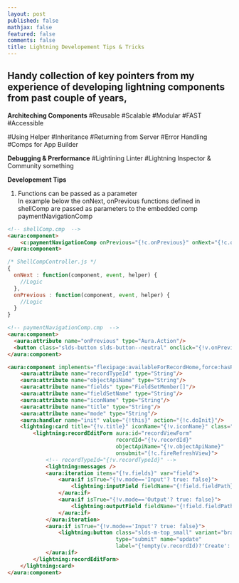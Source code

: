```yaml
---
layout: post
published: false
mathjax: false
featured: false
comments: false
title: Lightning Developement Tips & Tricks
---
```

## Handy collection of key pointers from my experience of developing lightning components from past couple of years,

**Architeching Components**
#Reusable
#Scalable
#Modular
#FAST
#Accessible

#Using Helper
#Inheritance
#Returning from Server
#Error Handling
#Comps for App Builder

**Debugging & Prerformance**
#Lightining Linter
#Lightning Inspector & Community something

**Developement Tips**
1. Functions can be passed as a parameter  
  In example below the onNext, onPrevious functions defined in shellComp are passed as parameters to the embedded comp paymentNavigationComp  

```html
<!-- shellComp.cmp  -->
<aura:component>
	<c:paymentNavigationComp onPrevious="{!c.onPrevious}" onNext="{!c.onNext}"/>
</aura:component>
```

```js
/* ShellCompController.js */
{
  onNext : function(component, event, helper) {
    //Logic
  },
  onPrevious : function(component, event, helper) {
    //Logic
  }
}
```

```html
<!-- paymentNavigationComp.cmp  -->
<aura:component>
  <aura:attribute name="onPrevious" type="Aura.Action"/>
  <button class="slds-button slds-button--neutral" onclick="{!v.onPrevious}">Previous</button>
</aura:component>
```

```html
<aura:component implements="flexipage:availableForRecordHome,force:hasRecordId" access="global" controller="FieldSetController">
    <aura:attribute name="recordTypeId" type="String"/> 
    <aura:attribute name="objectApiName" type="String"/> 
    <aura:attribute name="fields" type="FieldSetMember[]"/>  
    <aura:attribute name="fieldSetName" type="String"/> 
    <aura:attribute name="iconName" type="String"/>
    <aura:attribute name="title" type="String"/> 
    <aura:attribute name="mode" type="String"/> 
    <aura:handler name="init" value="{!this}" action="{!c.doInit}"/>
    <lightning:card title="{!v.title}" iconName="{!v.iconName}" class="slds-p-around--small">
        <lightning:recordEditForm aura:id="recordViewForm" 
                                  recordId="{!v.recordId}"
                                  objectApiName="{!v.objectApiName}"
                                  onsubmit="{!c.fireRefreshView}">
            <!-- recordTypeId="{!v.recordTypeId}" -->
            <lightning:messages />
            <aura:iteration items="{!v.fields}" var="field">
                <aura:if isTrue="{!v.mode=='Input'? true: false}">
                    <lightning:inputField fieldName="{!field.fieldPath}"/>
                </aura:if>
                <aura:if isTrue="{!v.mode=='Output'? true: false}">
                    <lightning:outputField fieldName="{!field.fieldPath}"/>
                </aura:if>
            </aura:iteration>
            <aura:if isTrue="{!v.mode=='Input'? true: false}">
                <lightning:button class="slds-m-top_small" variant="brand"
                                  type="submit" name="update" 
                                  label="{!empty(v.recordId)?'Create':'Update'}" />
            </aura:if>
        </lightning:recordEditForm>
    </lightning:card>
</aura:component>
```